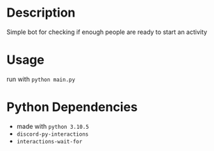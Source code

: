 # Description
Simple bot for checking if enough people are ready to start an activity

# Usage
run with `python main.py`

# Python Dependencies
* made with `python 3.10.5`
* `discord-py-interactions`
* `interactions-wait-for`